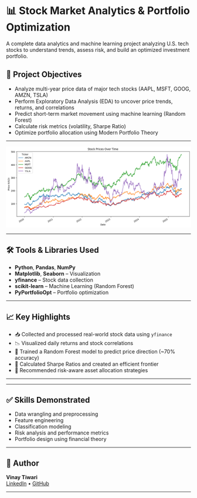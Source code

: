 # 📊 Stock Market Analytics & Portfolio Optimization

A complete data analytics and machine learning project analyzing U.S. tech stocks to understand trends, assess risk, and build an optimized investment portfolio.

## 🚀 Project Objectives

- Analyze multi-year price data of major tech stocks (AAPL, MSFT, GOOG, AMZN, TSLA)
- Perform Exploratory Data Analysis (EDA) to uncover price trends, returns, and correlations
- Predict short-term market movement using machine learning (Random Forest)
- Calculate risk metrics (volatility, Sharpe Ratio)
- Optimize portfolio allocation using Modern Portfolio Theory

---

![Stock Price Trend](images/Prices_OverTime.png)

---

## 🛠️ Tools & Libraries Used

- **Python**, **Pandas**, **NumPy**
- **Matplotlib**, **Seaborn** – Visualization
- **yfinance** – Stock data collection
- **scikit-learn** – Machine Learning (Random Forest)
- **PyPortfolioOpt** – Portfolio optimization

---

## 📈 Key Highlights

- 📥 Collected and processed real-world stock data using `yfinance`
- 📉 Visualized daily returns and stock correlations
- 🤖 Trained a Random Forest model to predict price direction (~70% accuracy)
- 🧮 Calculated Sharpe Ratios and created an efficient frontier
- 💼 Recommended risk-aware asset allocation strategies

---


---

## ✅ Skills Demonstrated

- Data wrangling and preprocessing  
- Feature engineering  
- Classification modeling  
- Risk analysis and performance metrics  
- Portfolio design using financial theory

---

## 📌 Author

**Vinay Tiwari**  
[LinkedIn](https://www.linkedin.com/in/vinaytiwari25) • [GitHub](https://github.com/Vinaytiwari25)

---



